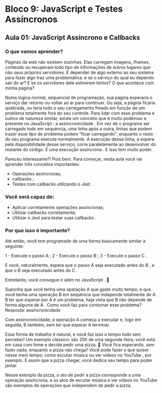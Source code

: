 # Bloco 9: JavaScript e Testes Assíncronos

## Aula 01: JavaScript Assíncrono e Callbacks

### O que vamos aprender?

Páginas da web não existem sozinhas. Elas carregam imagens, iframes, conteúdo ou recuperam todo tipo de informações de outros lugares que não seus próprios servidores. E depender de algo externo ao seu sistema para fazer algo traz uma problemática: e se o serviço do qual eu dependo sair do ar? E se os servidores dele estiverem lentos? O que acontece com minha página?

Numa lógica normal, sequencial de programação, sua página esperaria o serviço dar retorno ou voltar ao ar para continuar. Ou seja, a página ficaria quebrada, ou teria todo o seu carregamento freado em função de um problema totalmente fora do seu controle. Para lidar com esse problema e outros de natureza similar, existe um conceito que é muito poderoso e presente no JavaScript : a assincronicidade . Em vez de o programa ser carregado todo em sequência, uma linha após a outra, linhas que podem trazer esse tipo de problema podem "ficar carregando", enquanto o resto do seu programa executa normalmente. A execução dessa linha, a espera pela disponibilidade desse serviço, corre paralelamente ao desenvolver do restante do código. É uma execução assíncrona . E isso tem muito poder.

Pareceu interessante?! Pois bem. Para começar, nesta aula você vai aprender três conceitos importantes:

- Operações assíncronas;
- callbacks ;
- Testes com callbacks utilizando o Jest .

### Você será capaz de:

- Aplicar corretamente operações assíncronas;
- Utilizar callbacks corretamente;
- Utilizar o Jest para testar suas callbacks .

### Por que isso é importante?

Até então, você tem programado de uma forma basicamente similar à seguinte:

1 - Execute o passo A ;
2 - Execute o passo B ;
3 - Execute o passo C .

E você, naturalmente, espera que o passo A seja executado antes do B , e que o B seja executado antes do C .

Entretanto, você consegue ir além no JavaScript . 🚀

Suponha que você tenha uma operação A que gaste muito tempo, e que você tenha uma operação B em sequência que independe totalmente de A . B ter que esperar por A é um problema, haja vista que B não depende de forma alguma de A . Como você faz para contornar esse problema?
Resposta: assincronicidade

Com assincronicidade, a operação A começa a executar e, logo em seguida, B também, sem ter que esperar A terminar.

Essa forma de trabalho é natural, e você faz isso o tempo todo sem perceber! Um exemplo clássico: são 20h de uma segunda-feira, você está em casa com fome e decide pedir uma pizza. 🍕 Você fica esperando, sem fazer nada, enquanto a pizza não chega? Você pode fazer o que quiser nesse meio tempo, como escutar música ou ver vídeos no YouTube , por exemplo. E assim que a pizza chegar, você dedica seu tempo para poder jantar.

Nesse exemplo da pizza, o ato de pedir a pizza corresponde a uma operação assíncrona, e os atos de escutar música e ver vídeos no YouTube são exemplos de operações que independem de pedir a pizza.